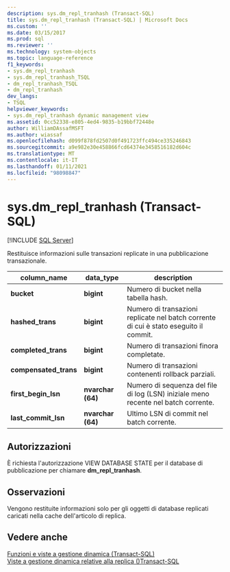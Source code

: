 ```yaml
---
description: sys.dm_repl_tranhash (Transact-SQL)
title: sys.dm_repl_tranhash (Transact-SQL) | Microsoft Docs
ms.custom: ''
ms.date: 03/15/2017
ms.prod: sql
ms.reviewer: ''
ms.technology: system-objects
ms.topic: language-reference
f1_keywords:
- sys.dm_repl_tranhash
- sys.dm_repl_tranhash_TSQL
- dm_repl_tranhash_TSQL
- dm_repl_tranhash
dev_langs:
- TSQL
helpviewer_keywords:
- sys.dm_repl_tranhash dynamic management view
ms.assetid: 0cc52338-e805-4ed4-9835-b19bbf72448e
author: WilliamDAssafMSFT
ms.author: wiassaf
ms.openlocfilehash: d099f878fd2507d0f491723ffc494ce335246843
ms.sourcegitcommit: a9e982e30e458866fcd64374e3458516182d604c
ms.translationtype: MT
ms.contentlocale: it-IT
ms.lasthandoff: 01/11/2021
ms.locfileid: "98098847"
---
```

# <a name="sysdm_repl_tranhash-transact-sql"></a>sys.dm_repl_tranhash (Transact-SQL)
[!INCLUDE [SQL Server](../../includes/applies-to-version/sqlserver.md)]

  Restituisce informazioni sulle transazioni replicate in una pubblicazione transazionale.  
  
|column_name|data_type|description|  
|------------------|----------------|-----------------|  
|**bucket**|**bigint**|Numero di bucket nella tabella hash.|  
|**hashed_trans**|**bigint**|Numero di transazioni replicate nel batch corrente di cui è stato eseguito il commit.|  
|**completed_trans**|**bigint**|Numero di transazioni finora completate.|  
|**compensated_trans**|**bigint**|Numero di transazioni contenenti rollback parziali.|  
|**first_begin_lsn**|**nvarchar (64)**|Numero di sequenza del file di log (LSN) iniziale meno recente nel batch corrente.|  
|**last_commit_lsn**|**nvarchar (64)**|Ultimo LSN di commit nel batch corrente.|  
  
## <a name="permissions"></a>Autorizzazioni  
 È richiesta l'autorizzazione VIEW DATABASE STATE per il database di pubblicazione per chiamare **dm_repl_tranhash**.  
  
## <a name="remarks"></a>Osservazioni  
 Vengono restituite informazioni solo per gli oggetti di database replicati caricati nella cache dell'articolo di replica.  
  
## <a name="see-also"></a>Vedere anche  
 [Funzioni e viste a gestione dinamica &#40;Transact-SQL&#41;](~/relational-databases/system-dynamic-management-views/system-dynamic-management-views.md)   
 [Viste a gestione dinamica relative alla replica &#40;&#41;Transact-SQL ](../../relational-databases/system-dynamic-management-views/replication-related-dynamic-management-views-transact-sql.md)  
  
  

